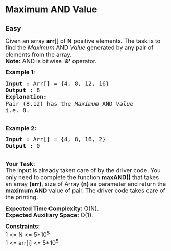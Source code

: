# Maximum AND Value
## Easy
<div class="problems_problem_content__Xm_eO"><p><span style="font-size:18px">Given an array <strong>arr</strong>[] of <strong>N</strong> positive elements. The task is to find the <em>Maximum</em> AND <em>Value</em> generated by any pair of elements from the array.<br>
<strong>Note:</strong> AND is bitwise '<strong>&amp;'</strong> operator. </span></p>

<p><span style="font-size:18px"><strong>Example 1:</strong></span></p>

<pre><span style="font-size:18px"><strong>Input :</strong> Arr[] = {4, 8, 12, 16}
<strong>Output :</strong> 8
<strong>Explanation:
</strong>Pair (8,12) has the <em>Maximum</em> AND <em>Value
</em>i.e. 8.

</span></pre>

<p><span style="font-size:18px"><strong>Example 2:</strong></span></p>

<pre><span style="font-size:18px"><strong>Input :</strong> Arr[] = {4, 8, 16, 2} 
<strong>Output :</strong> 0

</span></pre>

<p><span style="font-size:18px"><strong>Your Task:</strong><br>
The input is already taken care of by the driver code. You only need to complete the function <strong>maxAND()</strong> that takes an array <strong>(arr)</strong>, size of Array <strong>(n)&nbsp;</strong>as parameter and return the <strong>maximum AND</strong> value of pair. The driver code takes care of the printing.</span></p>

<p><span style="font-size:18px"><strong>Expected Time Complexity:</strong>&nbsp;O(N).<br>
<strong>Expected Auxiliary Space:</strong>&nbsp;O(1).</span></p>

<p><span style="font-size:18px"><strong>Constraints:</strong><br>
1 &lt;= N &lt;= 5*10<sup>5</sup><br>
1 &lt;= arr[i] &lt;=&nbsp;5*10<sup>5</sup></span></p>

<p>&nbsp;</p>
</div>